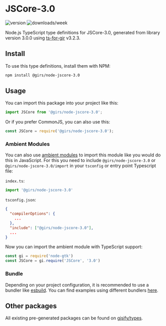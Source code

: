 
# JSCore-3.0

![version](https://img.shields.io/npm/v/@girs/node-jscore-3.0)
![downloads/week](https://img.shields.io/npm/dw/@girs/node-jscore-3.0)


Node.js TypeScript type definitions for JSCore-3.0, generated from library version 3.0.0 using [ts-for-gir](https://github.com/gjsify/ts-for-gir) v3.2.3.


## Install

To use this type definitions, install them with NPM:
```bash
npm install @girs/node-jscore-3.0
```

## Usage

You can import this package into your project like this:
```ts
import JSCore from '@girs/node-jscore-3.0';
```

Or if you prefer CommonJS, you can also use this:
```ts
const JSCore = require('@girs/node-jscore-3.0');
```

### Ambient Modules

You can also use [ambient modules](https://github.com/gjsify/ts-for-gir/tree/main/packages/cli#ambient-modules) to import this module like you would do this in JavaScript.
For this you need to include `@girs/node-jscore-3.0` or `@girs/node-jscore-3.0/import` in your `tsconfig` or entry point Typescript file:

`index.ts`:
```ts
import '@girs/node-jscore-3.0'
```

`tsconfig.json`:
```json
{
  "compilerOptions": {
    ...
  },
  "include": ["@girs/node-jscore-3.0"],
  ...
}
```

Now you can import the ambient module with TypeScript support: 

```ts
const gi = require('node-gtk')
const JSCore = gi.require('JSCore', '3.0')
```


### Bundle

Depending on your project configuration, it is recommended to use a bundler like [esbuild](https://esbuild.github.io/). You can find examples using different bundlers [here](https://github.com/gjsify/ts-for-gir/tree/main/examples).

## Other packages

All existing pre-generated packages can be found on [gjsify/types](https://github.com/gjsify/types).

